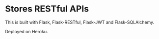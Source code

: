 # Stores RESTful APIs

This is built with Flask, Flask-RESTful, Flask-JWT and Flask-SQLAlchemy.

Deployed on Heroku.
